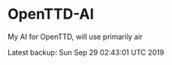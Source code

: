 # OpenTTD-AI
My AI for OpenTTD, will use primarily air

Latest backup: Sun Sep 29 02:43:01 UTC 2019
